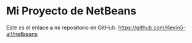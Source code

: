 # Mi Proyecto de NetBeans

Este es el enlace a mi repositorio en GitHub: https://github.com/Kevin5-alt/netbeans
